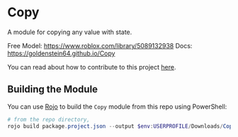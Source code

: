 # Copy

A module for copying any value with state.

Free Model: <https://www.roblox.com/library/5089132938>
Docs: <https://goldenstein64.github.io/Copy>

You can read about how to contribute to this project [here](docs/contributing.md).

## Building the Module

You can use [Rojo](https://rojo.space) to build the `Copy` module from this repo using PowerShell:

```powershell
# from the repo directory,
rojo build package.project.json --output $env:USERPROFILE/Downloads/Copy.rbxmx
```
